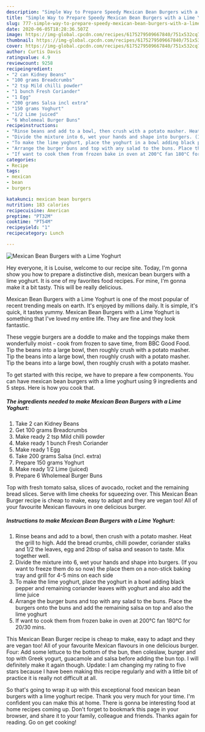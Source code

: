 ```yaml
---
description: "Simple Way to Prepare Speedy Mexican Bean Burgers with a Lime Yoghurt"
title: "Simple Way to Prepare Speedy Mexican Bean Burgers with a Lime Yoghurt"
slug: 777-simple-way-to-prepare-speedy-mexican-bean-burgers-with-a-lime-yoghurt
date: 2020-06-05T18:28:36.507Z
image: https://img-global.cpcdn.com/recipes/6175279509667840/751x532cq70/mexican-bean-burgers-with-a-lime-yoghurt-recipe-main-photo.jpg
thumbnail: https://img-global.cpcdn.com/recipes/6175279509667840/751x532cq70/mexican-bean-burgers-with-a-lime-yoghurt-recipe-main-photo.jpg
cover: https://img-global.cpcdn.com/recipes/6175279509667840/751x532cq70/mexican-bean-burgers-with-a-lime-yoghurt-recipe-main-photo.jpg
author: Curtis Davis
ratingvalue: 4.9
reviewcount: 9258
recipeingredient:
- "2 can Kidney Beans"
- "100 grams Breadcrumbs"
- "2 tsp Mild chilli powder"
- "1 bunch Fresh Coriander"
- "1 Egg"
- "200 grams Salsa incl extra"
- "150 grams Yoghurt"
- "1/2 Lime juiced"
- "6 Wholemeal Burger Buns"
recipeinstructions:
- "Rinse beans and add to a bowl, then crush with a potato masher. Heat the grill to high. Add the bread crumbs, chilli powder, coriander stalks and 1/2 the leaves, egg and 2tbsp of salsa and season to taste. Mix together well."
- "Divide the mixture into 6, wet your hands and shape into burgers. (If you want to freeze them do so now) the place them on a non-stick baking tray and grill for 4-5 mins on each side"
- "To make the lime yoghurt, place the yoghurt in a bowl adding black pepper and remaining coriander leaves with yoghurt and also add the lime juice"
- "Arrange the burger buns and top with any salad to the buns. Place the burgers onto the buns and add the remaining salsa on top and also the lime yoghurt"
- "If want to cook them from frozen bake in oven at 200°C fan 180°C for 20/30 mins."
categories:
- Recipe
tags:
- mexican
- bean
- burgers

katakunci: mexican bean burgers 
nutrition: 183 calories
recipecuisine: American
preptime: "PT32M"
cooktime: "PT54M"
recipeyield: "1"
recipecategory: Lunch

---
```



![Mexican Bean Burgers with a Lime Yoghurt](https://img-global.cpcdn.com/recipes/6175279509667840/751x532cq70/mexican-bean-burgers-with-a-lime-yoghurt-recipe-main-photo.jpg)

Hey everyone, it is Louise, welcome to our recipe site. Today, I'm gonna show you how to prepare a distinctive dish, mexican bean burgers with a lime yoghurt. It is one of my favorites food recipes. For mine, I'm gonna make it a bit tasty. This will be really delicious.

Mexican Bean Burgers with a Lime Yoghurt is one of the most popular of recent trending meals on earth. It's enjoyed by millions daily. It is simple, it's quick, it tastes yummy. Mexican Bean Burgers with a Lime Yoghurt is something that I've loved my entire life. They are fine and they look fantastic.

These veggie burgers are a doddle to make and the toppings make them wonderfully moist - cook from frozen to save time, from BBC Good Food. Tip the beans into a large bowl, then roughly crush with a potato masher. Tip the beans into a large bowl, then roughly crush with a potato masher. Tip the beans into a large bowl, then roughly crush with a potato masher.


To get started with this recipe, we have to prepare a few components. You can have mexican bean burgers with a lime yoghurt using 9 ingredients and 5 steps. Here is how you cook that.

<!--inarticleads1-->

##### The ingredients needed to make Mexican Bean Burgers with a Lime Yoghurt:

1. Take 2 can Kidney Beans
1. Get 100 grams Breadcrumbs
1. Make ready 2 tsp Mild chilli powder
1. Make ready 1 bunch Fresh Coriander
1. Make ready 1 Egg
1. Take 200 grams Salsa (incl. extra)
1. Prepare 150 grams Yoghurt
1. Make ready 1/2 Lime (juiced)
1. Prepare 6 Wholemeal Burger Buns


Top with fresh tomato salsa, slices of avocado, rocket and the remaining bread slices. Serve with lime cheeks for squeezing over. This Mexican Bean Burger recipe is cheap to make, easy to adapt and they are vegan too! All of your favourite Mexican flavours in one delicious burger. 

<!--inarticleads2-->

##### Instructions to make Mexican Bean Burgers with a Lime Yoghurt:

1. Rinse beans and add to a bowl, then crush with a potato masher. Heat the grill to high. Add the bread crumbs, chilli powder, coriander stalks and 1/2 the leaves, egg and 2tbsp of salsa and season to taste. Mix together well.
1. Divide the mixture into 6, wet your hands and shape into burgers. (If you want to freeze them do so now) the place them on a non-stick baking tray and grill for 4-5 mins on each side
1. To make the lime yoghurt, place the yoghurt in a bowl adding black pepper and remaining coriander leaves with yoghurt and also add the lime juice
1. Arrange the burger buns and top with any salad to the buns. Place the burgers onto the buns and add the remaining salsa on top and also the lime yoghurt
1. If want to cook them from frozen bake in oven at 200°C fan 180°C for 20/30 mins.


This Mexican Bean Burger recipe is cheap to make, easy to adapt and they are vegan too! All of your favourite Mexican flavours in one delicious burger. Four: Add some lettuce to the bottom of the bun, then coleslaw, burger and top with Greek yogurt, guacamole and salsa before adding the bun top. I will definitely make it again though. Update: I am changing my rating to five stars because I have been making this recipe regularly and with a little bit of practice it is really not difficult at all. 

So that's going to wrap it up with this exceptional food mexican bean burgers with a lime yoghurt recipe. Thank you very much for your time. I'm confident you can make this at home. There is gonna be interesting food at home recipes coming up. Don't forget to bookmark this page in your browser, and share it to your family, colleague and friends. Thanks again for reading. Go on get cooking!
